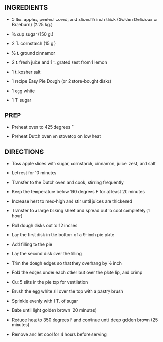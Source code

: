 # 

## INGREDIENTS

- 5 lbs. apples, peeled, cored, and sliced ½ inch thick (Golden
    Delicious or Braeburn) (2.25 kg.)

- ¾ cup sugar (150 g.)

- 2 T. cornstarch (15 g.)

- ½ t. ground cinnamon

- 2 t. fresh juice and 1 t. grated zest from 1 lemon

- 1 t. kosher salt

- 1 recipe Easy Pie Dough (or 2 store-bought disks)

- 1 egg white

- 1 T. sugar

## PREP

- Preheat oven to 425 degrees F

- Preheat Dutch oven on stovetop on low heat

## DIRECTIONS

- Toss apple slices with sugar, cornstarch, cinnamon, juice, zest, and
    salt

- Let rest for 10 minutes

- Transfer to the Dutch oven and cook, stirring frequently

- Keep the temperature below 160 degrees F for at least 20 minutes

- Increase heat to med-high and stir until juices are thickened

- Transfer to a large baking sheet and spread out to cool completely
    (1 hour)

- Roll dough disks out to 12 inches

- Lay the first disk in the bottom of a 9-inch pie plate

- Add filling to the pie

- Lay the second disk over the filling

- Trim the dough edges so that they overhang by ½ inch

- Fold the edges under each other but over the plate lip, and crimp

- Cut 5 slits in the pie top for ventilation

- Brush the egg white all over the top with a pastry brush

- Sprinkle evenly with 1 T. of sugar

- Bake until light golden brown (20 minutes)

- Reduce heat to 350 degrees F and continue until deep golden brown
    (25 minutes)

- Remove and let cool for 4 hours before serving
